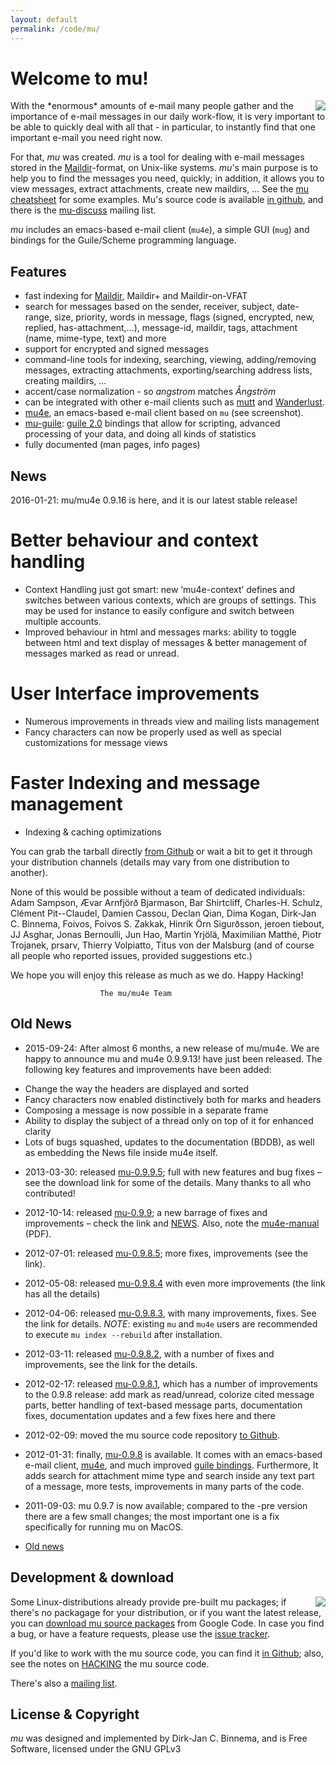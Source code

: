 ```yaml
---
layout: default
permalink: /code/mu/
---
```


# Welcome to mu!

<img src="mu.jpg" align="right" margin="10px"/>
With the *enormous* amounts of e-mail many people gather and the
importance of e-mail messages in our daily work-flow, it is very
important to be able to quickly deal with all that - in particular,
to instantly find that one important e-mail you need right now.

For that, *mu* was created.  *mu* is a tool for dealing with e-mail
messages stored in the
[Maildir](http://en.wikipedia.org/wiki/Maildir)-format, on Unix-like
systems. *mu*'s main purpose is to help you to find the messages you
need, quickly; in addition, it allows you to view messages, extract
attachments, create new maildirs, ... See the
[mu cheatsheet](cheatsheet.html) for some examples. Mu's source code
is available [in github](https://github.com/djcb/mu), and there is the
[mu-discuss](http://groups.google.com/group/mu-discuss) mailing list.

*mu* includes an emacs-based e-mail client (`mu4e`), a simple GUI
(`mug`) and bindings for the Guile/Scheme programming language.

## Features

- fast indexing for [Maildir](http://en.wikipedia.org/wiki/Maildir), Maildir+ and Maildir-on-VFAT
- search for messages based on the sender, receiver, subject, date-range,
size, priority, words in message, flags (signed, encrypted, new, replied,
has-attachment,...), message-id, maildir, tags, attachment (name,
mime-type, text) and more
- support for encrypted and signed messages
- command-line tools for indexing, searching, viewing, adding/removing
messages, extracting attachments, exporting/searching address lists,
creating maildirs, ...
- accent/case normalization - so *angstrom* matches *Ångström*
- can be integrated with other e-mail clients such as
[mutt](http://www.mutt.org/) and
[Wanderlust](http://www.emacswiki.org/emacs/WanderLust).
- [mu4e](mu4e.html), an emacs-based e-mail client based on `mu` (see screenshot).
- [mu-guile](mu-guile.html):
[guile 2.0](http://www.gnu.org/software/guile/) bindings that
allow for scripting, advanced processing of your data, and doing
all kinds of statistics
- fully documented (man pages, info pages)

## News

2016-01-21: mu/mu4e 0.9.16 is here, and it is our latest stable release!

# Better behaviour and context handling
- Context Handling just got smart:  new ‘mu4e-context’ defines and switches between various contexts, which are groups of settings. This may be used for instance to easily configure and switch between multiple accounts.
- Improved behaviour in html and messages marks: ability to toggle between html and text display of messages & better management of messages marked as read or unread. 

# User Interface improvements
- Numerous improvements in threads view and mailing lists management
- Fancy characters can now be properly used as well as special customizations for message views

# Faster Indexing and message management
- Indexing & caching optimizations

You can grab the tarball directly
[from Github](https://github.com/djcb/mu-releases) or wait a bit to
get it through your distribution channels (details may vary from one
distribution to another).

None of this would be possible without a team of dedicated
individuals: Adam Sampson, Ævar Arnfjörð Bjarmason, Bar Shirtcliff,
Charles-H. Schulz, Clément Pit--Claudel, Damien Cassou, Declan Qian,
Dima Kogan, Dirk-Jan C. Binnema, Foivos, Foivos S. Zakkak, Hinrik
Örn Sigurðsson, jeroen tiebout, JJ Asghar, Jonas Bernoulli, Jun Hao,
Martin Yrjölä, Maximilian Matthé, Piotr Trojanek, prsarv, Thierry
Volpiatto, Titus von der Malsburg (and of course all people who reported issues,
provided suggestions etc.)

We hope you will enjoy this release as much as we do. Happy Hacking!
                        
                        The mu/mu4e Team



## Old News

- 2015-09-24: After almost 6 months, a new release of mu/mu4e. We are
happy to announce mu and mu4e 0.9.9.13! have just been
released. The following key features and improvements have been
added:

* Change the way the headers are displayed and sorted
* Fancy characters now enabled distinctively both for marks and
headers
* Composing a message is now possible in a separate frame
* Ability to display the subject of a thread only on top of it for
enhanced clarity
* Lots of bugs squashed, updates to the documentation (BDDB), as
well as embedding the News file inside mu4e itself.


- 2013-03-30: released [mu-0.9.9.5](http://code.google.com/p/mu0/downloads/detail?name%3Dmu-0.9.9.5.tar.gz); full with new features and bug
fixes – see the download link for some of the details. Many
thanks to all who contributed!
- 2012-10-14: released [mu-0.9.9](http://code.google.com/p/mu0/downloads/detail?name%3Dmu-0.9.9.tar.gz); a new barrage of fixes and
improvements – check the link and [NEWS](https://github.com/djcb/mu/blob/master/NEWS). Also, note the
[mu4e-manual](http://code.google.com/p/mu0/downloads/detail?name%3Dmu4e-manual-0.9.9.pdf) (PDF).
- 2012-07-01: released [mu-0.9.8.5](http://code.google.com/p/mu0/downloads/detail?name%3Dmu-0.9.8.5.tar.gz); more fixes, improvements (see
the link).
- 2012-05-08: released
[mu-0.9.8.4](http://code.google.com/p/mu0/downloads/detail?name%3Dmu-0.9.8.4.tar.gz)
with even more improvements (the link has all the details)
- 2012-04-06: released
[mu-0.9.8.3](http://code.google.com/p/mu0/downloads/detail?name%3Dmu-0.9.8.3.tar.gz),
with many improvements, fixes. See the link for details. *NOTE*:
existing `mu` and `mu4e` users are recommended to execute `mu
index --rebuild` after installation.
- 2012-03-11: released
[mu-0.9.8.2](http://code.google.com/p/mu0/downloads/detail?name=mu-0.9.8.2.tar.gz),
with a number of fixes and improvements, see the link for the
details.
- 2012-02-17: released
[mu-0.9.8.1](http://code.google.com/p/mu0/downloads/detail?name%3Dmu-0.9.8.1.tar.gz),
which has a number of improvements to the 0.9.8 release: add mark
as read/unread, colorize cited message parts, better handling of
text-based message parts, documentation fixes, documentation
updates and a few fixes here and there
- 2012-02-09: moved the mu source code repository
[to Github](https://github.com/djcb/mu).
- 2012-01-31: finally,
[mu-0.9.8](http://mu0.googlecode.com/files/mu-0.9.8.tar.gz) is
available. It comes with an emacs-based e-mail client,
[mu4e](file:mu4e.html), and much improved
[guile bindings](file:mu-guile.html). Furthermore, It adds
search for attachment mime type and search inside any text part
of a message, more tests, improvements in many parts of the code.
- 2011-09-03: mu 0.9.7 is now available; compared to the -pre
version there are a few small changes; the most important one is
a fix specifically for running mu on MacOS.

- [Old news](file:old-news.org)

## Development & download

<a href="mu4e-splitview.png" border="0"><img src="mu4e-splitview-small.png" align="right" margin="10px"/></a>

Some Linux-distributions already provide pre-built mu packages; if
there's no packagage for your distribution, or if you want the
latest release, you can [download mu source packages](http://code.google.com/p/mu0/downloads/list) from Google
Code. In case you find a bug, or have a feature requests, please
use the [issue tracker](https://github.com/djcb/mu/issues).

If you'd like to work with the mu source code, you can find it [in Github](https://github.com/djcb/mu);
also, see the notes on [HACKING](https://github.com/djcb/mu/blob/master/HACKING) the mu source code.

There's also a [mailing list](http://groups.google.com/group/mu-discuss).

## License & Copyright

*mu* was designed and implemented by Dirk-Jan C. Binnema, and is Free
 Software, licensed under the GNU GPLv3
